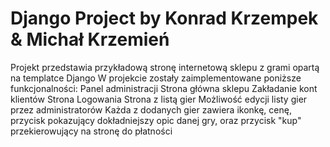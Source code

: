 # Django Project by Konrad Krzempek & Michał Krzemień 

Projekt przedstawia przykładową stronę internetową sklepu z grami opartą na templatce Django
W projekcie zostały zaimplementowane poniższe funkcjonalności:
Panel administracji
Strona główna sklepu
Zakładanie kont klientów
Strona Logowania
Strona z listą gier
Możliwość edycji listy gier przez administratorów
Każda z dodanych gier zawiera ikonkę, cenę, przycisk pokazujący dokładniejszy opic danej gry, oraz przycisk "kup" przekierowujący na stronę do płatności
